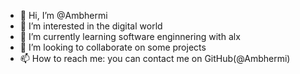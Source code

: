 - 👋 Hi, I’m @Ambhermi
- 👀 I’m interested in the digital world
- 🌱 I’m currently learning software enginnering with alx
- 💞️ I’m looking to collaborate on some projects
- 📫 How to reach me: you can contact me on GitHub(@Ambhermi)

<!---
Ambhermi/Ambhermi is a ✨ special ✨ repository because its `README.md` (this file) appears on your GitHub profile.
You can click the Preview link to take a look at your changes.
--->
